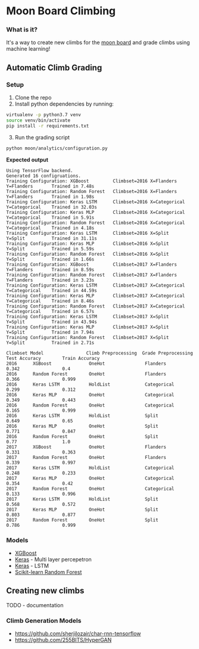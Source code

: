 # Moon Board Climbing

### What is it?

It's a way to create new climbs for the [moon board](https://www.moonboard.com/) and grade climbs using machine learning!

## Automatic Climb Grading
### Setup

1. Clone the repo
2. Install python dependencies by running:
```sh
virtualenv -p python3.7 venv
source venv/bin/activate
pip install -r requirements.txt
```
3. Run the grading script
```sh
python moon/analytics/configuration.py
```
**Expected output**
```
Using TensorFlow backend.
Generated 16 configruations.
Training Configuration: XGBoost         Climbset=2016 X=Flanders      Y=Flanders       Trained in 7.48s
Training Configuration: Random Forest   Climbset=2016 X=Flanders      Y=Flanders       Trained in 1.98s
Training Configuration: Keras LSTM      Climbset=2016 X=Categorical   Y=Categorical    Trained in 32.03s
Training Configuration: Keras MLP       Climbset=2016 X=Categorical   Y=Categorical    Trained in 5.91s
Training Configuration: Random Forest   Climbset=2016 X=Categorical   Y=Categorical    Trained in 4.18s
Training Configuration: Keras LSTM      Climbset=2016 X=Split         Y=Split          Trained in 31.11s
Training Configuration: Keras MLP       Climbset=2016 X=Split         Y=Split          Trained in 5.59s
Training Configuration: Random Forest   Climbset=2016 X=Split         Y=Split          Trained in 1.66s
Training Configuration: XGBoost         Climbset=2017 X=Flanders      Y=Flanders       Trained in 8.59s
Training Configuration: Random Forest   Climbset=2017 X=Flanders      Y=Flanders       Trained in 3.23s
Training Configuration: Keras LSTM      Climbset=2017 X=Categorical   Y=Categorical    Trained in 44.59s
Training Configuration: Keras MLP       Climbset=2017 X=Categorical   Y=Categorical    Trained in 8.46s
Training Configuration: Random Forest   Climbset=2017 X=Categorical   Y=Categorical    Trained in 6.57s
Training Configuration: Keras LSTM      Climbset=2017 X=Split         Y=Split          Trained in 43.94s
Training Configuration: Keras MLP       Climbset=2017 X=Split         Y=Split          Trained in 7.94s
Training Configuration: Random Forest   Climbset=2017 X=Split         Y=Split          Trained in 2.71s

Climbset Model                Climb Preprocessing  Grade Preprocessing  Test Accuracy        Train Accuracy
2016      XGBoost              OneHot               Flanders             0.342                0.4
2016      Random Forest        OneHot               Flanders             0.366                0.999
2016      Keras LSTM           HoldList             Categorical          0.299                0.312
2016      Keras MLP            OneHot               Categorical          0.349                0.443
2016      Random Forest        OneHot               Categorical          0.165                0.999
2016      Keras LSTM           HoldList             Split                0.649                0.65
2016      Keras MLP            OneHot               Split                0.771                0.847
2016      Random Forest        OneHot               Split                0.77                 1.0
2017      XGBoost              OneHot               Flanders             0.331                0.363
2017      Random Forest        OneHot               Flanders             0.339                0.997
2017      Keras LSTM           HoldList             Categorical          0.248                0.233
2017      Keras MLP            OneHot               Categorical          0.354                0.42
2017      Random Forest        OneHot               Categorical          0.133                0.996
2017      Keras LSTM           HoldList             Split                0.568                0.572
2017      Keras MLP            OneHot               Split                0.803                0.877
2017      Random Forest        OneHot               Split                0.786                0.999
```

### Models

* [XGBoost](https://xgboost.readthedocs.io/en/latest)
* [Keras](https://keras.io/) - Multi layer percepetron
* [Keras](https://keras.io/) - LSTM
* [Scikit-learn Random Forest](https://scikit-learn.org/stable/modules/generated/sklearn.ensemble.RandomForestClassifier.html)

## Creating new climbs

TODO - documentation

### Climb Generation Models

* https://github.com/sherjilozair/char-rnn-tensorflow
* https://github.com/255BITS/HyperGAN
